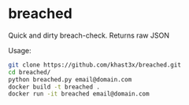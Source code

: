 # breached
Quick and dirty breach-check. Returns raw JSON

Usage:  
```bash
git clone https://github.com/khast3x/breached.git
cd breached/
python breached.py email@domain.com
docker build -t breached .
docker run -it breached email@domain.com
```
